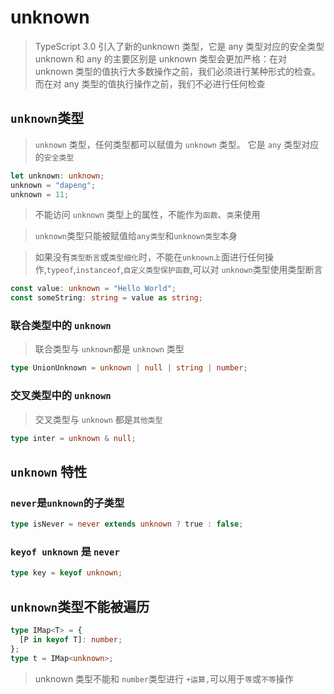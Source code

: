 # unknown
> TypeScript 3.0 引入了新的unknown 类型，它是 any 类型对应的安全类型
> unknown 和 any 的主要区别是 unknown 类型会更加严格：在对 unknown 类型的值执行大多数操作之前，我们必须进行某种形式的检查。而在对 any 类型的值执行操作之前，我们不必进行任何检查
## `unknown`类型

> `unknown` 类型，任何类型都可以赋值为 `unknown` 类型。 它是 `any` 类型对应的`安全类型`

```ts
let unknown: unknown;
unknown = "dapeng";
unknown = 11;
```

> 不能访问 `unknown` 类型上的属性，不能作为`函数`、`类`来使用

> `unknown`类型只能被赋值给`any类型`和`unknown类型`本身

> 如果没有`类型断言`或`类型细化`时，不能在`unknown上`面进行任何操作,`typeof`,`instanceof`,`自定义类型保护函数`,可以对 `unknown`类型使用类型断言
```ts
const value: unknown = "Hello World";
const someString: string = value as string;
```
### 联合类型中的 `unknown`

> 联合类型与 `unknown`都是 `unknown` 类型

```ts
type UnionUnknown = unknown | null | string | number;
```

### 交叉类型中的 `unknown`

> 交叉类型与 `unknown` 都是`其他类型`

```ts
type inter = unknown & null;
```

## `unknown` 特性

### `never`是`unknown`的子类型

```ts
type isNever = never extends unknown ? true : false;
```

### `keyof unknown` 是 `never`

```ts
type key = keyof unknown;
```

## `unknown`类型不能被遍历

```ts
type IMap<T> = {
  [P in keyof T]: number;
};
type t = IMap<unknown>;
```

> unknown 类型不能和 `number`类型进行 `+运算,`可以用于`等`或`不等`操作
